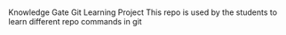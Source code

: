 #
Knowledge Gate Git Learning Project
This repo is used by the students to learn different repo commands in git
